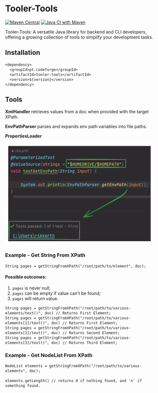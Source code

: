 # Tooler-Tools
[![Maven Central](https://img.shields.io/maven-central/v/pt.codeforge/tooler-tools.svg)](https://mvnrepository.com/artifact/pt.codeforge/tooler-tools)
[![Java CI with Maven](https://github.com/rikkarth/tooler-tools/actions/workflows/maven.yml/badge.svg)](https://github.com/rikkarth/tooler-tools/actions/workflows/maven.yml)

Tooler-Tools: A versatile Java library for backend and CLI developers, offering a growing collection of tools to
simplify your development tasks.

## Installation

```
<dependency>
  <groupId>pt.codeforge</groupId>
  <artifactId>tooler-tools</artifactId>
  <version>${version}</version>
</dependency>
```

## Tools

**XmlHandler** retrieves values from a doc when provided with the target XPath.

**EnvPathParser** parses and expands env path variables into file paths.

**PropertiesLoader**

![EnvPathParserUseCase.png](docs/resources/EnvPathParserUseCase.png)

### Example - Get String From XPath

```
String pages = getStringFromXPath("/root/path/to/element", doc);
```

#### Possible outcomes:

1. `pages` is never null;
2. `pages` can be empty if value can't be found;
3. `pages` will return value.

```
String pages = getStringFromXPath("/root/path/to/various-elements/text()", doc) // Returns First Element;
String pages = getStringFromXPath("/root/path/to/various-elements[1]/text()", doc) // Returns First Element;
String pages = getStringFromXPath("/root/path/to/various-elements[2]/text()", doc) // Returns Second Element;
String pages = getStringFromXPath("/root/path/to/various-elements[3]/text()", doc) // Returns Third Element;
```

### Example - Get NodeList From XPath
```
NodeList elements = getStringFromXPath("/root/path/to/various-elements", doc);

elements.getLength() // returns 0 if nothing found, and 'n' if something found.
```

